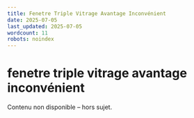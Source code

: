 ```yaml
---
title: Fenetre Triple Vitrage Avantage Inconvénient
date: 2025-07-05
last_updated: 2025-07-05
wordcount: 11
robots: noindex
---
```


# fenetre triple vitrage avantage inconvénient

Contenu non disponible – hors sujet.